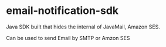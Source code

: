 # email-notification-sdk

Java SDK built that hides the internal of JavaMail, Amazon SES.

Can be used to send Email by SMTP or Amzon SES 

